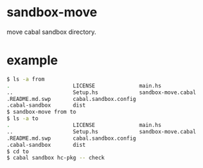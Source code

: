 sandbox-move
============
move cabal sandbox directory.

example
==========
```.sh
$ ls -a from
.                    LICENSE              main.hs
..                   Setup.hs             sandbox-move.cabal
.README.md.swp       cabal.sandbox.config
.cabal-sandbox       dist
$ sandbox-move from to
$ ls -a to
.                    LICENSE              main.hs
..                   Setup.hs             sandbox-move.cabal
.README.md.swp       cabal.sandbox.config
.cabal-sandbox       dist
$ cd to
$ cabal sandbox hc-pkg -- check
```
